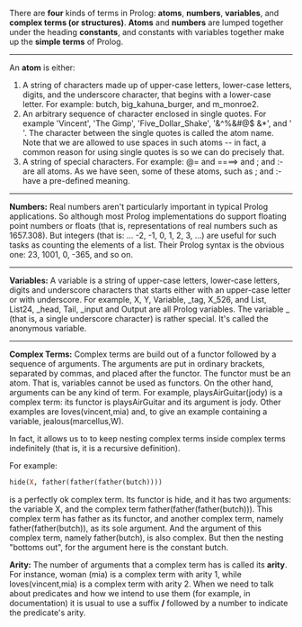 There are **four** kinds of terms in Prolog: **atoms**, **numbers**, **variables**, and **complex terms (or structures)**. 
**Atoms** and **numbers** are lumped together under the heading **constants**, and constants with variables 
together make up the **simple terms** of Prolog.

---

An **atom** is either:
1. A string of characters made up of upper-case letters, lower-case letters, digits, and the
underscore character, that begins with a lower-case letter. For example: butch,
big_kahuna_burger, and m_monroe2.
2. An arbitrary sequence of character enclosed in single quotes. For example 'Vincent',
'The Gimp', 'Five_Dollar_Shake', '&^%&#@$ &*', and ' '. The character between
the single quotes is called the atom name. Note that we are allowed to use spaces in
such atoms -- in fact, a common reason for using single quotes is so we can do
precisely that.
3. A string of special characters. For example: @= and ====> and ; and :- are all atoms.
As we have seen, some of these atoms, such as ; and :- have a pre-defined meaning.

---

**Numbers:**
Real numbers aren't particularly important in typical Prolog applications. So although most
Prolog implementations do support floating point numbers or floats (that is, representations of
real numbers such as 1657.308).
But integers (that is: ... -2, -1, 0, 1, 2, 3, ...) are useful for such tasks as counting the
elements of a list. Their Prolog syntax is the obvious one: 23, 1001, 0, -365, and so on.

---

**Variables:**
A variable is a string of upper-case letters, lower-case letters, digits and underscore characters
that starts either with an upper-case letter or with underscore. For example, X, Y, Variable,
_tag, X_526, and List, List24, _head, Tail, _input and Output are all Prolog variables.
The variable _ (that is, a single underscore character) is rather special. It's called the
anonymous variable.

---

**Complex Terms:**
Complex terms are build out of a functor followed by a sequence of arguments. The
arguments are put in ordinary brackets, separated by commas, and placed after the functor.
The functor must be an atom. That is, variables cannot be used as functors. On the other
hand, arguments can be any kind of term.
For example, playsAirGuitar(jody) is a complex term: its functor is playsAirGuitar
and its argument is jody. Other examples are loves(vincent,mia) and, to give an
example containing a variable, jealous(marcellus,W).

In fact, it allows us to to keep nesting complex terms inside complex terms indefinitely 
(that is, it is a recursive definition). 

For example:
```prolog
hide(X, father(father(father(butch))))
```

is a perfectly ok complex term. Its functor is hide, and it has two arguments: the variable X,
and the complex term father(father(father(butch))). This complex term has
father as its functor, and another complex term, namely father(father(butch)), as its
sole argument. And the argument of this complex term, namely father(butch), is also
complex. But then the nesting "bottoms out", for the argument here is the constant butch.

**Arity:**
The number of arguments that a complex term has is called its **arity**. For instance, woman
(mia) is a complex term with arity 1, while loves(vincent,mia) is a complex term with
arity 2. When we need to talk about predicates and how we intend to use them (for example, in
documentation) it is usual to use a suffix **/** followed by a number to indicate the predicate's
arity.